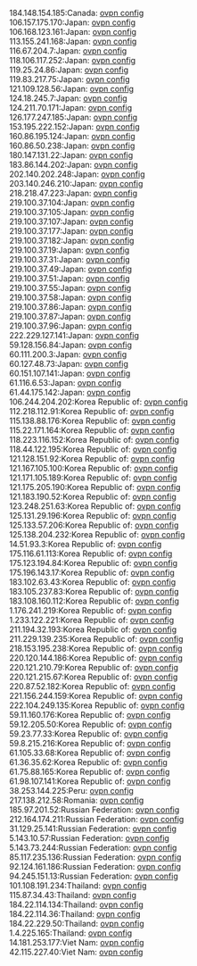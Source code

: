 184.148.154.185:Canada: [ovpn config](vpn/184_148_154_185.ovpn)  
106.157.175.170:Japan: [ovpn config](vpn/106_157_175_170.ovpn)  
106.168.123.161:Japan: [ovpn config](vpn/106_168_123_161.ovpn)  
113.155.241.168:Japan: [ovpn config](vpn/113_155_241_168.ovpn)  
116.67.204.7:Japan: [ovpn config](vpn/116_67_204_7.ovpn)  
118.106.117.252:Japan: [ovpn config](vpn/118_106_117_252.ovpn)  
119.25.24.86:Japan: [ovpn config](vpn/119_25_24_86.ovpn)  
119.83.217.75:Japan: [ovpn config](vpn/119_83_217_75.ovpn)  
121.109.128.56:Japan: [ovpn config](vpn/121_109_128_56.ovpn)  
124.18.245.7:Japan: [ovpn config](vpn/124_18_245_7.ovpn)  
124.211.70.171:Japan: [ovpn config](vpn/124_211_70_171.ovpn)  
126.177.247.185:Japan: [ovpn config](vpn/126_177_247_185.ovpn)  
153.195.222.152:Japan: [ovpn config](vpn/153_195_222_152.ovpn)  
160.86.195.124:Japan: [ovpn config](vpn/160_86_195_124.ovpn)  
160.86.50.238:Japan: [ovpn config](vpn/160_86_50_238.ovpn)  
180.147.131.22:Japan: [ovpn config](vpn/180_147_131_22.ovpn)  
183.86.144.202:Japan: [ovpn config](vpn/183_86_144_202.ovpn)  
202.140.202.248:Japan: [ovpn config](vpn/202_140_202_248.ovpn)  
203.140.246.210:Japan: [ovpn config](vpn/203_140_246_210.ovpn)  
218.218.47.223:Japan: [ovpn config](vpn/218_218_47_223.ovpn)  
219.100.37.104:Japan: [ovpn config](vpn/219_100_37_104.ovpn)  
219.100.37.105:Japan: [ovpn config](vpn/219_100_37_105.ovpn)  
219.100.37.107:Japan: [ovpn config](vpn/219_100_37_107.ovpn)  
219.100.37.177:Japan: [ovpn config](vpn/219_100_37_177.ovpn)  
219.100.37.182:Japan: [ovpn config](vpn/219_100_37_182.ovpn)  
219.100.37.19:Japan: [ovpn config](vpn/219_100_37_19.ovpn)  
219.100.37.31:Japan: [ovpn config](vpn/219_100_37_31.ovpn)  
219.100.37.49:Japan: [ovpn config](vpn/219_100_37_49.ovpn)  
219.100.37.51:Japan: [ovpn config](vpn/219_100_37_51.ovpn)  
219.100.37.55:Japan: [ovpn config](vpn/219_100_37_55.ovpn)  
219.100.37.58:Japan: [ovpn config](vpn/219_100_37_58.ovpn)  
219.100.37.86:Japan: [ovpn config](vpn/219_100_37_86.ovpn)  
219.100.37.87:Japan: [ovpn config](vpn/219_100_37_87.ovpn)  
219.100.37.96:Japan: [ovpn config](vpn/219_100_37_96.ovpn)  
222.229.127.141:Japan: [ovpn config](vpn/222_229_127_141.ovpn)  
59.128.156.84:Japan: [ovpn config](vpn/59_128_156_84.ovpn)  
60.111.200.3:Japan: [ovpn config](vpn/60_111_200_3.ovpn)  
60.127.48.73:Japan: [ovpn config](vpn/60_127_48_73.ovpn)  
60.151.107.141:Japan: [ovpn config](vpn/60_151_107_141.ovpn)  
61.116.6.53:Japan: [ovpn config](vpn/61_116_6_53.ovpn)  
61.44.175.142:Japan: [ovpn config](vpn/61_44_175_142.ovpn)  
106.244.204.202:Korea Republic of: [ovpn config](vpn/106_244_204_202.ovpn)  
112.218.112.91:Korea Republic of: [ovpn config](vpn/112_218_112_91.ovpn)  
115.138.88.176:Korea Republic of: [ovpn config](vpn/115_138_88_176.ovpn)  
115.22.171.164:Korea Republic of: [ovpn config](vpn/115_22_171_164.ovpn)  
118.223.116.152:Korea Republic of: [ovpn config](vpn/118_223_116_152.ovpn)  
118.44.122.195:Korea Republic of: [ovpn config](vpn/118_44_122_195.ovpn)  
121.128.151.92:Korea Republic of: [ovpn config](vpn/121_128_151_92.ovpn)  
121.167.105.100:Korea Republic of: [ovpn config](vpn/121_167_105_100.ovpn)  
121.171.105.189:Korea Republic of: [ovpn config](vpn/121_171_105_189.ovpn)  
121.175.205.190:Korea Republic of: [ovpn config](vpn/121_175_205_190.ovpn)  
121.183.190.52:Korea Republic of: [ovpn config](vpn/121_183_190_52.ovpn)  
123.248.251.63:Korea Republic of: [ovpn config](vpn/123_248_251_63.ovpn)  
125.131.29.196:Korea Republic of: [ovpn config](vpn/125_131_29_196.ovpn)  
125.133.57.206:Korea Republic of: [ovpn config](vpn/125_133_57_206.ovpn)  
125.138.204.232:Korea Republic of: [ovpn config](vpn/125_138_204_232.ovpn)  
14.51.93.3:Korea Republic of: [ovpn config](vpn/14_51_93_3.ovpn)  
175.116.61.113:Korea Republic of: [ovpn config](vpn/175_116_61_113.ovpn)  
175.123.194.84:Korea Republic of: [ovpn config](vpn/175_123_194_84.ovpn)  
175.196.143.17:Korea Republic of: [ovpn config](vpn/175_196_143_17.ovpn)  
183.102.63.43:Korea Republic of: [ovpn config](vpn/183_102_63_43.ovpn)  
183.105.237.83:Korea Republic of: [ovpn config](vpn/183_105_237_83.ovpn)  
183.108.160.112:Korea Republic of: [ovpn config](vpn/183_108_160_112.ovpn)  
1.176.241.219:Korea Republic of: [ovpn config](vpn/1_176_241_219.ovpn)  
1.233.122.221:Korea Republic of: [ovpn config](vpn/1_233_122_221.ovpn)  
211.194.32.193:Korea Republic of: [ovpn config](vpn/211_194_32_193.ovpn)  
211.229.139.235:Korea Republic of: [ovpn config](vpn/211_229_139_235.ovpn)  
218.153.195.238:Korea Republic of: [ovpn config](vpn/218_153_195_238.ovpn)  
220.120.144.186:Korea Republic of: [ovpn config](vpn/220_120_144_186.ovpn)  
220.121.210.79:Korea Republic of: [ovpn config](vpn/220_121_210_79.ovpn)  
220.121.215.67:Korea Republic of: [ovpn config](vpn/220_121_215_67.ovpn)  
220.87.52.182:Korea Republic of: [ovpn config](vpn/220_87_52_182.ovpn)  
221.156.244.159:Korea Republic of: [ovpn config](vpn/221_156_244_159.ovpn)  
222.104.249.135:Korea Republic of: [ovpn config](vpn/222_104_249_135.ovpn)  
59.11.160.176:Korea Republic of: [ovpn config](vpn/59_11_160_176.ovpn)  
59.12.205.50:Korea Republic of: [ovpn config](vpn/59_12_205_50.ovpn)  
59.23.77.33:Korea Republic of: [ovpn config](vpn/59_23_77_33.ovpn)  
59.8.215.216:Korea Republic of: [ovpn config](vpn/59_8_215_216.ovpn)  
61.105.33.68:Korea Republic of: [ovpn config](vpn/61_105_33_68.ovpn)  
61.36.35.62:Korea Republic of: [ovpn config](vpn/61_36_35_62.ovpn)  
61.75.88.165:Korea Republic of: [ovpn config](vpn/61_75_88_165.ovpn)  
61.98.107.141:Korea Republic of: [ovpn config](vpn/61_98_107_141.ovpn)  
38.253.144.225:Peru: [ovpn config](vpn/38_253_144_225.ovpn)  
217.138.212.58:Romania: [ovpn config](vpn/217_138_212_58.ovpn)  
185.97.201.52:Russian Federation: [ovpn config](vpn/185_97_201_52.ovpn)  
212.164.174.211:Russian Federation: [ovpn config](vpn/212_164_174_211.ovpn)  
31.129.25.141:Russian Federation: [ovpn config](vpn/31_129_25_141.ovpn)  
5.143.10.57:Russian Federation: [ovpn config](vpn/5_143_10_57.ovpn)  
5.143.73.244:Russian Federation: [ovpn config](vpn/5_143_73_244.ovpn)  
85.117.235.136:Russian Federation: [ovpn config](vpn/85_117_235_136.ovpn)  
92.124.161.186:Russian Federation: [ovpn config](vpn/92_124_161_186.ovpn)  
94.245.151.13:Russian Federation: [ovpn config](vpn/94_245_151_13.ovpn)  
101.108.191.234:Thailand: [ovpn config](vpn/101_108_191_234.ovpn)  
115.87.34.43:Thailand: [ovpn config](vpn/115_87_34_43.ovpn)  
184.22.114.134:Thailand: [ovpn config](vpn/184_22_114_134.ovpn)  
184.22.114.36:Thailand: [ovpn config](vpn/184_22_114_36.ovpn)  
184.22.229.50:Thailand: [ovpn config](vpn/184_22_229_50.ovpn)  
1.4.225.165:Thailand: [ovpn config](vpn/1_4_225_165.ovpn)  
14.181.253.177:Viet Nam: [ovpn config](vpn/14_181_253_177.ovpn)  
42.115.227.40:Viet Nam: [ovpn config](vpn/42_115_227_40.ovpn)  
